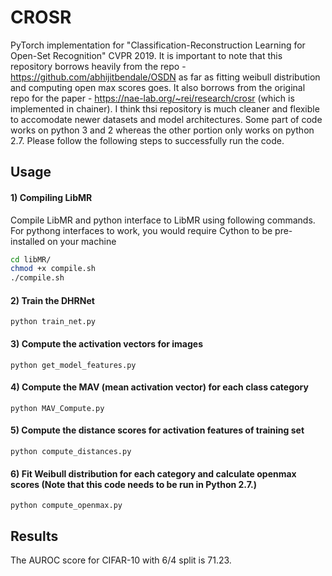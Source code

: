 # CROSR

PyTorch implementation for "Classification-Reconstruction Learning for Open-Set Recognition" CVPR 2019.
It is important to note that this repository borrows heavily from the repo - https://github.com/abhijitbendale/OSDN
as far as fitting weibull distribution and computing open max scores goes. It also borrows from the original repo for 
the paper - https://nae-lab.org/~rei/research/crosr (which is implemented in chainer). I think thsi repository is much 
cleaner and flexible to accomodate newer datasets and model architectures. Some part of code works on python 3 and 2 whereas
the other portion only works on python 2.7. Please follow the following steps to successfully run the code. 

## Usage

#### 1) Compiling LibMR

Compile LibMR and python interface to LibMR using following commands.
For pythong interfaces to work, you would require Cython to be pre-installed
on your machine
```bash
cd libMR/
chmod +x compile.sh
./compile.sh
```

#### 2) Train the DHRNet

```
python train_net.py
```

#### 3) Compute the activation vectors for images

```
python get_model_features.py
```

#### 4) Compute the MAV (mean activation vector) for each class category

```
python MAV_Compute.py
```

#### 5) Compute the distance scores for activation features of training set

```
python compute_distances.py
```

#### 6) Fit Weibull distribution for each category and calculate openmax scores (Note that this code needs to be run in Python 2.7.)

```
python compute_openmax.py
```

## Results

The AUROC score for CIFAR-10 with 6/4 split is 71.23.
